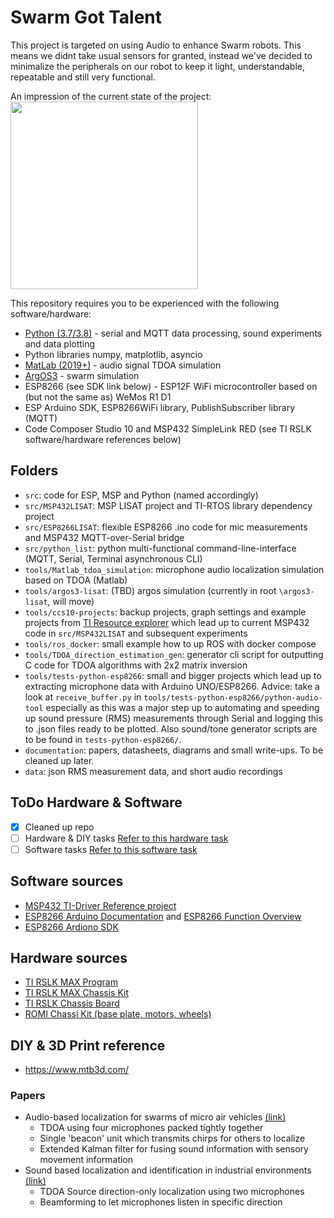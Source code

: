 # Swarm Got Talent
This project is targeted on using Audio to enhance Swarm robots. This means we didnt take usual sensors for granted, instead we've decided to minimalize the peripherals on our robot to keep it light, understandable, repeatable and still very functional. 

An impression of the current state of the project:
<img src="https://user-images.githubusercontent.com/6005355/97089275-f9cdef00-1636-11eb-97ef-bdf1510ba561.png" width="300">

This repository requires you to be experienced with the following software/hardware:
- [Python (3.7/3.8)](https://www.python.org/downloads/release/python-370/) - serial and MQTT data processing, sound experiments and data plotting
- Python libraries numpy, matplotlib, asyncio
- [MatLab (2019+)](https://nl.mathworks.com/products/matlab.html) - audio signal TDOA simulation
- [ArgOS3](https://www.argos-sim.info/) - swarm simulation
- ESP8266 (see SDK link below) - ESP12F WiFi microcontroller based on (but not the same as) WeMos R1 D1
- ESP Arduino SDK, ESP8266WiFi library, PublishSubscriber library (MQTT)
- Code Composer Studio 10 and MSP432 SimpleLink RED (see TI RSLK software/hardware references below)

## Folders
- `src`: code for ESP, MSP and Python (named accordingly)
- `src/MSP432LISAT`: MSP LISAT project and TI-RTOS library dependency project
- `src/ESP8266LISAT`: flexible ESP8266 .ino code for mic measurements and MSP432 MQTT-over-Serial bridge
- `src/python_list`: python multi-functional command-line-interface (MQTT, Serial, Terminal asynchronous CLI)
- `tools/Matlab_tdoa_simulation`: microphone audio localization simulation based on TDOA (Matlab)
- `tools/argos3-lisat`: (TBD) argos simulation (currently in root `\argos3-lisat`, will move)
- `tools/ccs10-projects`: backup projects, graph settings and example projects from [TI Resource explorer](dev.ti/tirex) which lead up to current MSP432 code in `src/MSP432LISAT` and subsequent experiments
- `tools/ros_docker`: small example how to up ROS with docker compose
- `tools/TDOA_direction_estimation_gen`: generator cli script for outputting C code for TDOA algorithms with 2x2 matrix inversion
- `tools/tests-python-esp8266`: small and bigger projects which lead up to extracting microphone data with Arduino UNO/ESP8266. Advice: take a look at `receive_buffer.py` in `tools/tests-python-esp8266/python-audio-tool` especially as this was a major step up to automating and speeding up sound pressure (RMS) measurements through Serial and logging this to .json files ready to be plotted. Also sound/tone generator scripts are to be found in `tests-python-esp8266/`.
- `documentation`: papers, datasheets, diagrams and small write-ups. To be cleaned up later.
- `data`: json RMS measurement data, and short audio recordings

## ToDo Hardware & Software
- [x] Cleaned up repo
- [ ] Hardware & DIY tasks [Refer to this hardware task](https://github.com/davidzwa/advanced-iot-lisat/issues/49)
- [ ] Software tasks [Refer to this software task](https://github.com/davidzwa/advanced-iot-lisat/issues/50)

## Software sources
- [MSP432 TI-Driver Reference project](https://dev.ti.com/tirex/explore/node?devtools=MSP-EXP432P401R&node=AAJhPvFtK5knOoD6xzMhpQ__z-lQYNj__LATEST)
- [ESP8266 Arduino Documentation](https://arduino-esp8266.readthedocs.io/en/latest/) and [ESP8266 Function Overview](https://www.arduino.cc/reference/en/libraries/esp8266-framework/)
- [ESP8266 Ardiono SDK](https://github.com/esp8266/Arduino)

## Hardware sources
- [TI RSLK MAX Program](https://university.ti.com/programs/RSLK/)
- [TI RSLK MAX Chassis Kit](https://www.pololu.com/product/3670)
- [TI RSLK Chassis Board](https://www.pololu.com/product/3671/specs)
- [ROMI Chassi Kit (base plate, motors, wheels)](https://www.pololu.com/product/3500)

## DIY & 3D Print reference
- https://www.mtb3d.com/

### Papers
- Audio-based localization for swarms of micro air vehicles [(link)](https://ieeexplore.ieee.org/document/6907551)
  - TDOA using four microphones packed tightly together
  - Single 'beacon' unit which transmits chirps for others to localize
  - Extended Kalman filter for fusing sound information with sensory movement information
- Sound based localization and identification in industrial environments [(link)](https://ieeexplore.ieee.org/abstract/document/8217063)
  - TDOA Source direction-only localization using two microphones
  - Beamforming to let microphones listen in specific direction
